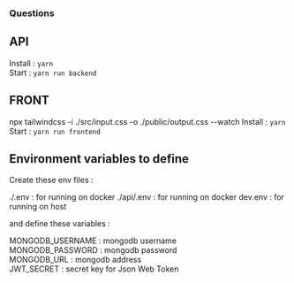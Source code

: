 ### Questions

## API

Install : `yarn` <br/>
Start : `yarn run backend`<br/>

## FRONT

npx tailwindcss -i ./src/input.css -o ./public/output.css --watch
Install : `yarn`<br/>
Start : `yarn run frontend`<br/>

## Environment variables to define

Create these env files :

./.env : for running on docker
./api/.env : for running on docker
dev.env : for running on host

and define these variables :

MONGODB_USERNAME : mongodb username<br/>
MONGODB_PASSWORD : mongodb password<br/>
MONGODB_URL : mongodb address<br/>
JWT_SECRET : secret key for Json Web Token<br/>
